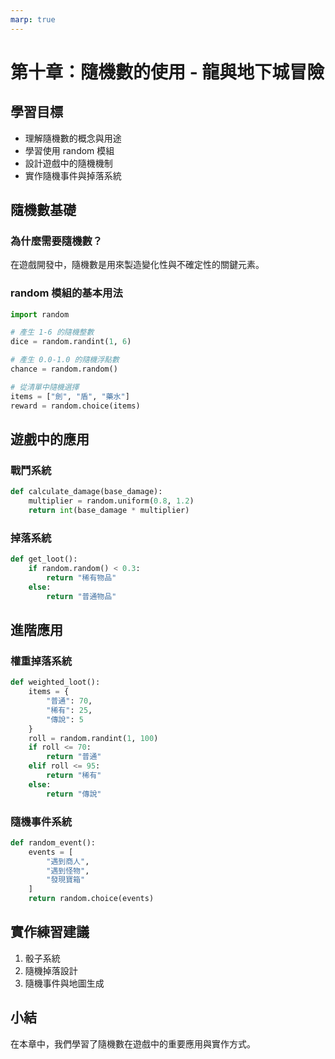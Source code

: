 ```yaml
---
marp: true
---
```


# 第十章：隨機數的使用 - 龍與地下城冒險

## 學習目標
- 理解隨機數的概念與用途
- 學習使用 random 模組
- 設計遊戲中的隨機機制
- 實作隨機事件與掉落系統

## 隨機數基礎

### 為什麼需要隨機數？
在遊戲開發中，隨機數是用來製造變化性與不確定性的關鍵元素。

### random 模組的基本用法
```python
import random

# 產生 1-6 的隨機整數
dice = random.randint(1, 6)

# 產生 0.0-1.0 的隨機浮點數
chance = random.random()

# 從清單中隨機選擇
items = ["劍", "盾", "藥水"]
reward = random.choice(items)
```

## 遊戲中的應用

### 戰鬥系統
```python
def calculate_damage(base_damage):
    multiplier = random.uniform(0.8, 1.2)
    return int(base_damage * multiplier)
```

### 掉落系統
```python
def get_loot():
    if random.random() < 0.3:
        return "稀有物品"
    else:
        return "普通物品"
```

## 進階應用

### 權重掉落系統
```python
def weighted_loot():
    items = {
        "普通": 70,
        "稀有": 25,
        "傳說": 5
    }
    roll = random.randint(1, 100)
    if roll <= 70:
        return "普通"
    elif roll <= 95:
        return "稀有"
    else:
        return "傳說"
```

### 隨機事件系統
```python
def random_event():
    events = [
        "遇到商人",
        "遇到怪物",
        "發現寶箱"
    ]
    return random.choice(events)
```

## 實作練習建議
1. 骰子系統
2. 隨機掉落設計
3. 隨機事件與地圖生成

## 小結

在本章中，我們學習了隨機數在遊戲中的重要應用與實作方式。